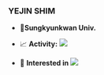 ### YEJIN SHIM

- :school:**Sungkyunkwan Univ.**

- :chart_with_upwards_trend: **Activity:** ![](https://img.shields.io/badge/-PSAT-black)
<!--https://img.shields.io/badge/텍스트-뱃지컬러?style=flat-square&logo=이모지이름&logoColor=white-->
- :peach: **Interested in** <img src="https://img.shields.io/badge/Python-3766AB?style=flat-square&logo=Python&logoColor=white"/></a>
